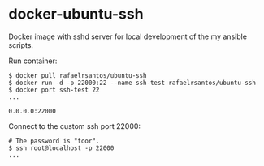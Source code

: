 # docker-ubuntu-ssh

Docker image with sshd server for local development of the my ansible scripts.

Run container:
```
$ docker pull rafaelrsantos/ubuntu-ssh
$ docker run -d -p 22000:22 --name ssh-test rafaelrsantos/ubuntu-ssh
$ docker port ssh-test 22
...

0.0.0.0:22000
```

Connect to the custom ssh port 22000:
```
# The password is "toor".
$ ssh root@localhost -p 22000
...
```
